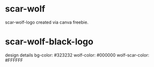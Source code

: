 # scar-wolf
 scar-wolf-logo created via canva freebie.
# scar-wolf-black-logo
 design details
 bg-color: #323232
 wolf-color: #000000
 wolf-scar-color: #FFFFFF
 
